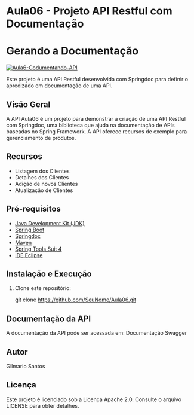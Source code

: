 
# Aula06 - Projeto API Restful com Documentação


# Gerando a Documentação

<a href="https://ibb.co/w4XydK0"><img src="https://i.ibb.co/QMR9J6b/Aula6-Codumentando-API.gif" alt="Aula6-Codumentando-API" border="0"></a>


Este projeto é uma API Restful desenvolvida com Springdoc para definir o apredizado em  documentação de uma API.

## Visão Geral

A API Aula06 é um projeto para demonstrar a criação de uma API Restful com Springdoc, uma biblioteca que ajuda na documentação de APIs baseadas no Spring Framework. A API oferece recursos de exemplo para gerenciamento de produtos.

## Recursos

- Listagem dos Clientes
- Detalhes dos Clientes
- Adição de novos Clientes
- Atualização de Clientes

## Pré-requisitos

- [Java Development Kit (JDK)](https://www.oracle.com/java/technologies/javase-downloads.html)
- [Spring Boot](https://spring.io/projects/spring-boot)
- [Springdoc](https://springdoc.org/)
- [Maven](https://maven.apache.org/)
- [Spring Tools Suit 4](https://spring.io/tools)
- [IDE Eclipse](https://eclipseide.org/)

## Instalação e Execução

1. Clone este repositório:

   git clone https://github.com/SeuNome/Aula06.git

## Documentação da API
A documentação da API pode ser acessada em:
Documentação Swagger

## Autor
Gilmario Santos

## Licença
Este projeto é licenciado sob a Licença Apache 2.0. Consulte o arquivo LICENSE para obter detalhes.

